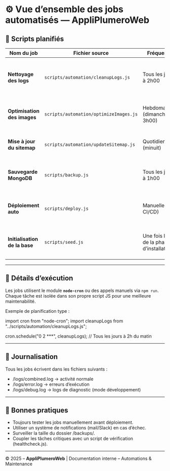 # ⚙️ Vue d’ensemble des jobs automatisés — AppliPlumeroWeb

## 🔁 Scripts planifiés

| **Nom du job**                | **Fichier source**                     | **Fréquence**                            | **Description**                                                   |
| ----------------------------- | -------------------------------------- | ---------------------------------------- | ----------------------------------------------------------------- |
| **Nettoyage des logs**        | `scripts/automation/cleanupLogs.js`    | Tous les jours à 2h00                    | Supprime les logs de plus de 7 jours pour économiser de l’espace. |
| **Optimisation des images**   | `scripts/automation/optimizeImages.js` | Hebdomadaire (dimanche 3h00)             | Compresse les fichiers `.jpg` et `.png` du dossier public/.       |
| **Mise à jour du sitemap**    | `scripts/automation/updateSitemap.js`  | Quotidienne (minuit)                     | Regénère le sitemap.xml pour le SEO.                              |
| **Sauvegarde MongoDB**        | `scripts/backup.js`                    | Tous les jours à 1h00                    | Exporte la base MongoDB dans `/backups/`.                         |
| **Déploiement auto**          | `scripts/deploy.js`                    | Manuelle (via CI/CD)                     | Déclenche un build et push du conteneur Docker.                   |
| **Initialisation de la base** | `scripts/seed.js`                      | Une fois lors de la phase d’installation | Insère les données de test (romans, users, etc.).                 |

---

## 🧠 Détails d’exécution

Les jobs utilisent le module **`node-cron`** ou des appels manuels via `npm run`.  
Chaque tâche est isolée dans son propre script JS pour une meilleure maintenabilité.

Exemple de planification type :

import cron from "node-cron";
import cleanupLogs from "../scripts/automation/cleanupLogs.js";

cron.schedule("0 2 \*\*\*", cleanupLogs); // Tous les jours à 2h du matin

---

## **🧾 Journalisation**

Tous les jobs écrivent dans les fichiers suivants :

- /logs/combined.log → activité normale
- /logs/error.log → erreurs d’exécution
- /logs/debug.log → logs de diagnostic (mode développement)

---

## **🧱 Bonnes pratiques**

- Toujours tester les jobs manuellement avant déploiement.
- Utiliser un système de notifications (mail/Slack) en cas d’échec.
- Surveiller la taille du dossier /backups/.
- Coupler les tâches critiques avec un script de vérification (healthcheck.js).

---

© 2025 – **AppliPlumeroWeb** | Documentation interne – Automations & Maintenance
